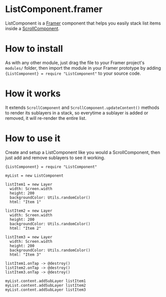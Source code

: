 # ListComponent.framer
ListComponent is a [Framer](http://github.com/koenbok/Framer) component that helps you easily stack list items inside a [ScrollComponent](http://framerjs.com/docs/#scroll.scrollcomponent).

# How to install
As with any other module, just drag the file to your Framer project's ```modules/``` folder, then import the module in your Framer prototype by adding ```{ListComponent} = require "ListComponent"``` to your source code.

# How it works
It extends ```ScrollComponent``` and ```ScrollComponent.updateContent()``` methods to render its sublayers in a stack, so everytime a sublayer is added or removed, it will re-render the entire list.

# How to use it
Create and setup a ListComponent like you would a ScrollComponent, then just add and remove sublayers to see it working.

```
{ListComponent} = require "ListComponent"

myList = new ListComponent

listItem1 = new Layer
  width: Screen.width
  height: 200
  backgroundColor: Utils.randomColor()
  html: "Item 1"

listItem2 = new Layer
  width: Screen.width
  height: 200
  backgroundColor: Utils.randomColor()
  html: "Item 2"

listItem3 = new Layer
  width: Screen.width
  height: 200
  backgroundColor: Utils.randomColor()
  html: "Item 3"
  
listItem1.onTap -> @destroy()
listItem2.onTap -> @destroy()
listItem3.onTap -> @destroy()

myList.content.addSubLayer listItem1
myList.content.addSubLayer listItem2
myList.content.addSubLayer listItem3

```
